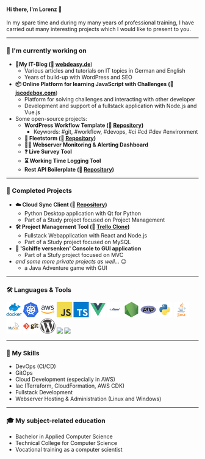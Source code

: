 #### Hi there, I'm Lorenz 👋

In my spare time and during my many years of professional training, I have carried out many interesting projects which I would like to present to you.

---

### 🌱 I'm currently working on
- **📖My IT-Blog (🔗 [webdeasy.de](https://webdeasy.de)**)
  - Various articles and tutorials on IT topics in German and English
  - Years of build-up with WordPress and SEO
- **📦 Online Platform for learning JavaScript with Challenges (🔗 [jscodebox.com](https://jscodebox.com)**)
  - Platform for solving challenges and interacting with other developer
  - Development and support of a fullstack application with Node.js and Vue.js
- Some open-source projects:
  - **WordPress Workflow Template (🔗 [Repository](https://github.com/lorenzhohmann/wp-workflow-template))**
    - Keywords: #git, #workflow, #devops, #ci #cd #dev #environment
  - **🚢 Fleetstorm (🔗 [Repository](https://github.com/lorenzhohmann/fleetstorm))** 
  - **👨‍💻 Webserver Monitoring & Alerting Dashboard**
  - **❓ Live Survey Tool**
  - **⌛ Working Time Logging Tool**
  - **Rest API Boilerplate (🔗 [Repository](https://github.com/lorenzhohmann/rest-boilerplate))**

---

### 🎯 Completed Projects
- **☁️ Cloud Sync Client (🔗 [Repository](https://github.com/Thunderklaud/thunder-client))**
  - Python Desktop application with Qt for Python
  - Part of a Study project focused on Project Management
- **🛠️ Project Management Tool (🔗 [Trello Clone](https://trello.jonathanschlitt.de/login))**
  - Fullstack Webapplication with React and Node.js
  - Part of a Study project focused on MySQL
- **🚢 'Schiffe versenken' Console to GUI application**
  - Part of a Stufy project focused on MVC
- *and some more private projects as well...* 😉
  - a Java Adventure game with GUI

---

### 🛠️ Languages & Tools
<code title="Docker"><img height="40" src="https://raw.githubusercontent.com/github/explore/80688e429a7d4ef2fca1e82350fe8e3517d3494d/topics/docker/docker.png"></code>
<code title="Kubernetes"><img height="40" src="https://raw.githubusercontent.com/github/explore/80688e429a7d4ef2fca1e82350fe8e3517d3494d/topics/kubernetes/kubernetes.png"></code>
<code title="Amazon Web Services (AWS)"><img height="40" src="https://raw.githubusercontent.com/github/explore/80688e429a7d4ef2fca1e82350fe8e3517d3494d/topics/aws/aws.png"></code>
<code title="JavaScript"><img height="40" src="https://raw.githubusercontent.com/github/explore/80688e429a7d4ef2fca1e82350fe8e3517d3494d/topics/javascript/javascript.png"></code>
<code title="TypeScript"><img height="40" src="https://raw.githubusercontent.com/github/explore/80688e429a7d4ef2fca1e82350fe8e3517d3494d/topics/typescript/typescript.png"></code>
<code title="Vue.js"><img height="40" src="https://raw.githubusercontent.com/github/explore/80688e429a7d4ef2fca1e82350fe8e3517d3494d/topics/vue/vue.png"></code>
<code title="jQuery"><img height="40" src="https://raw.githubusercontent.com/github/explore/80688e429a7d4ef2fca1e82350fe8e3517d3494d/topics/jquery/jquery.png"></code>
<code title="Node.js"><img height="40" src="https://raw.githubusercontent.com/github/explore/80688e429a7d4ef2fca1e82350fe8e3517d3494d/topics/nodejs/nodejs.png"></code>
<code title="Node.js"><img height="40" src="https://raw.githubusercontent.com/github/explore/80688e429a7d4ef2fca1e82350fe8e3517d3494d/topics/php/php.png"></code>
<code title="Python"><img height="40" src="https://raw.githubusercontent.com/github/explore/80688e429a7d4ef2fca1e82350fe8e3517d3494d/topics/python/python.png"></code>
<code title="Node.js"><img height="40" src="https://raw.githubusercontent.com/github/explore/80688e429a7d4ef2fca1e82350fe8e3517d3494d/topics/java/java.png"></code>
<code title="MySQL"><img height="40" src="https://raw.githubusercontent.com/github/explore/80688e429a7d4ef2fca1e82350fe8e3517d3494d/topics/mysql/mysql.png"></code>
<code title="Git"><img height="40" src="https://raw.githubusercontent.com/github/explore/80688e429a7d4ef2fca1e82350fe8e3517d3494d/topics/git/git.png"></code>
<code title="WordPress"><img height="40" src="https://raw.githubusercontent.com/github/explore/80688e429a7d4ef2fca1e82350fe8e3517d3494d/topics/wordpress/wordpress.png"></code>
<code title="Plesk"><img height="40" src="https://upload.wikimedia.org/wikipedia/commons/thumb/8/80/Logo_Plesk.svg/2048px-Logo_Plesk.svg.png"></code>
<code title="VMware"><img height="40" src="https://w7.pngwing.com/pngs/365/66/png-transparent-vmware-esxi-vmware-vsphere-vmdk-virtual-machine-others-text-rectangle-logo.png"></code>

---

### 💪 My Skills
- DevOps (CI/CD)
- GitOps
- Cloud Development (especially in AWS)
- Iac (Terraform, CloudFormation, AWS CDK)
- Fullstack Development
- Webserver Hosting & Administration (Linux and Windows)

---

### 🎓 My subject-related education
- Bachelor in Applied Computer Science
- Technical College for Computer Science
- Vocational training as a computer scientist
